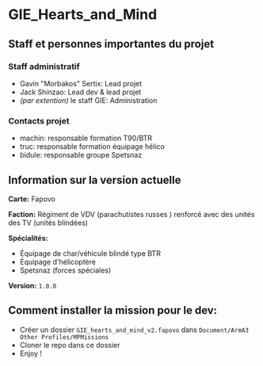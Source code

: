 # GIE_Hearts_and_Mind

## Staff et personnes importantes du projet

### Staff administratif
* Gavin "Morbakos" Sertix: Lead projet
* Jack Shinzao: Lead dev & lead projet
* *(par extention)* le staff GIE: Administration

### Contacts projet
* machin: responsable formation T90/BTR
* truc: responsable formation équipage hélico
* bidule: responsable groupe Spetsnaz


## Information sur la version actuelle

**Carte:** Fapovo

**Faction:** Régiment de VDV (parachutistes russes ) renforcé avec des unités des TV (unités blindées)

**Spécialités:**
* Équipage de char/véhicule blindé type BTR
* Équipage d'hélicoptère
* Spetsnaz (forces spéciales)

**Version:** `1.0.0`

## Comment installer la mission pour le dev:
* Créer un dossier `GIE_hearts_and_mind_v2.fapovo` dans `Document/ArmA3 Other Profiles/MPMissions`
* Cloner le repo dans ce dossier
* Enjoy !